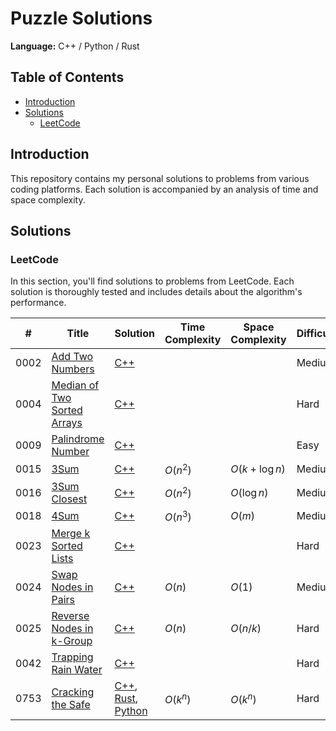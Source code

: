 # Puzzle Solutions
**Language:** C++ / Python / Rust

## Table of Contents
- [Introduction](#introduction)
- [Solutions](#solutions)
  - [LeetCode](#leetcode)

## Introduction
This repository contains my personal solutions to problems from various coding platforms. Each solution is accompanied by an analysis of time and space complexity.

## Solutions

### LeetCode
In this section, you'll find solutions to problems from LeetCode. Each solution is thoroughly tested and includes details about the algorithm's performance.

|  #   | Title                                                                                                 | Solution                                                                                                                             | Time Complexity  | Space Complexity | Difficulty |
|------|-------------------------------------------------------------------------------------------------------|--------------------------------------------------------------------------------------------------------------------------------------|------------------|------------------|------------|
| 0002 | [Add Two Numbers](https://leetcode.com/problems/add-two-numbers)                                      | [C++](./LeetCode/Problem-2/solution.cpp)                                                                                             |                  |                  | Medium     |
| 0004 | [Median of Two Sorted Arrays](https://leetcode.com/problems/median-of-two-sorted-arrays)              | [C++](./LeetCode/Problem-4/solution.cpp)                                                                                             |                  |                  | Hard       |
| 0009 | [Palindrome Number](https://leetcode.com/problems/palindrome-number)                                  | [C++](./LeetCode/Problem-9/solution.cpp)                                                                                             |                  |                  | Easy       |
| 0015 | [3Sum](https://leetcode.com/problems/3sum)                                                            | [C++](./LeetCode/Problem-15/solution.cpp)                                                                                            | $O(n^2)$         | $O(k + \log n)$  | Medium     |
| 0016 | [3Sum Closest](https://leetcode.com/problems/3sum-closest)                                            | [C++](./LeetCode/Problem-16/solution.cpp)                                                                                            | $O(n^2)$         | $O(\log n)$      | Medium     |
| 0018 | [4Sum](https://leetcode.com/problems/4sum)                                                            | [C++](./LeetCode/Problem-18/solution.cpp)                                                                                            | $O(n^3)$         | $O(m)$           | Medium     |
| 0023 | [Merge k Sorted Lists](https://leetcode.com/problems/merge-k-sorted-lists)                            | [C++](./LeetCode/Problem-23/solution.cpp)                                                                                            |                  |                  | Hard       |
| 0024 | [Swap Nodes in Pairs](https://leetcode.com/problems/swap-nodes-in-pairs)                              | [C++](./LeetCode/Problem-24/solution.cpp)                                                                                            | $O(n)$           | $O(1)$           | Medium     |
| 0025 | [Reverse Nodes in k-Group](https://leetcode.com/problems/reverse-nodes-in-k-group)                    | [C++](./LeetCode/Problem-25/solution.cpp)                                                                                            | $O(n)$           | $O(n/k)$         | Hard       |
| 0042 | [Trapping Rain Water](https://leetcode.com/problems/trapping-rain-water)                              | [C++](./LeetCode/Problem-42/solution.cpp)                                                                                            |                  |                  | Hard       |
| 0753 | [Cracking the Safe](https://leetcode.com/problems/cracking-the-safe)                                  | [C++](./LeetCode/Problem-753/solution.cpp), [Rust](./LeetCode/Problem-753/solution.rs), [Python](./LeetCode/Problem-753/solution.py) | $O(k^n)$         | $O(k^n)$         | Hard       |
